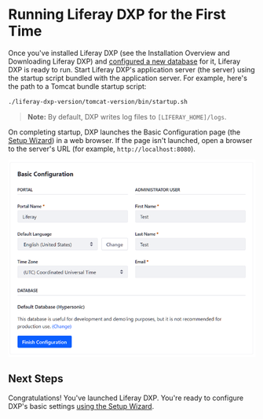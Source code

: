 # Running Liferay DXP for the First Time

Once you've installed Liferay DXP (see the Installation Overview and Downloading Liferay DXP)  and [configured a new database](./04-connecting-a-database.md) for it, Liferay DXP is ready to run. Start Liferay DXP's application server (the server) using the startup script bundled with the application server. For example, here's the path to a Tomcat bundle startup script:

```bash
./liferay-dxp-version/tomcat-version/bin/startup.sh
```

> **Note:** By default, DXP writes log files to `[LIFERAY_HOME]/logs`.

On completing startup, DXP launches the Basic Configuration page (the [Setup Wizard](./06-using-the-setup-wizard.md)) in a web browser. If the page isn't launched, open a browser to the server's URL (for example, `http://localhost:8080`).

![On completing startup, DXP launches a web browser that displays the Basic Configuration page.](./running-liferay-dxp-for-the-first-time/images/01.png)

## Next Steps 

Congratulations! You've launched Liferay DXP. You're ready to configure DXP's basic settings [using the Setup Wizard](./06-using-the-setup-wizard.md).

